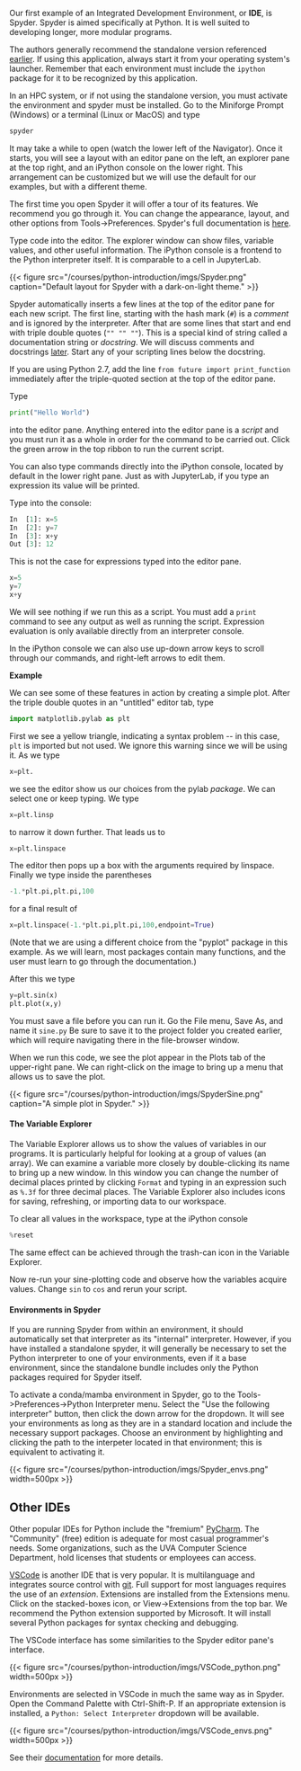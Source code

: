 Our first example of an Integrated Development Environment, or __IDE__, is Spyder.  Spyder is aimed specifically at Python.  It is well suited to developing longer, more modular programs.  

The authors generally recommend the standalone version referenced [earlier](courses/python-introduction/setting_up_environment).  If using this application, always start it from your operating system's launcher.  Remember that each environment must include the `ipython` package for it to be recognized by this application.

In an HPC system, or if not using the standalone version, you must activate the environment and spyder must be installed. Go to the Miniforge Prompt (Windows) or a terminal (Linux or MacOS) and type
```bash
spyder
```

It may take a while to open (watch the lower left of the Navigator).  Once it starts, you will see a layout with an editor pane on the left, an explorer pane at the top right, and an iPython console on the lower right.  This arrangement can be customized but we will use the default for our examples, but with a different theme. 

The first time you open Spyder it will offer a tour of its features. We recommend you go through it.  You can change the appearance, layout, and other options from Tools->Preferences.  Spyder's full documentation is [here](https://docs.spyder-ide.org/current/index.html).

Type code into the editor.  The explorer window can show files, variable values, and other useful information.  The iPython console is a frontend to the Python interpreter itself.  It is comparable to a cell in JupyterLab.

{{< figure src="/courses/python-introduction/imgs/Spyder.png" caption="Default layout for Spyder with a dark-on-light theme." >}}

Spyder automatically inserts a few lines at the top of the editor pane for each new script.  The first line, starting with the hash mark (`#`) is a _comment_ and is ignored by the interpreter. After that are some lines that start and end with triple double quotes (`"" "" ""`).  This is a special kind of string called a documentation string or _docstring_.  We will discuss comments and docstrings [later](/courses/python-introduction/expressions_statements). Start any of your scripting lines below the docstring.

If you are using Python 2.7, add the line `from future import print_function` immediately after the triple-quoted section at the top of the editor pane.

Type
```python
print("Hello World")
```
into the editor pane. Anything entered into the editor pane is a _script_ and you must run it as a whole in order for the command to be carried out. Click the green arrow in the top ribbon to run the current script.

You can also type commands directly into the iPython console, located by default in the lower right pane. Just as with JupyterLab, if you type an expression its value will be printed.

Type into the console:
```python
In  [1]: x=5
In  [2]: y=7
In  [3]: x+y
Out [3]: 12
```

This is not the case for expressions typed into the editor pane.

```python
x=5
y=7
x+y
```
We will see nothing if we run this as a script.  You must add a `print` command to see any output as well as running the script.  Expression evaluation is only available directly from an interpreter console.

In the iPython console we can also use up-down arrow keys to scroll through our commands, and right-left arrows to edit them.

**Example**

We can see some of these features in action by creating a simple plot. After the triple double quotes in an "untitled" editor tab, type

```python
import matplotlib.pylab as plt
```
First we see a yellow triangle, indicating a syntax problem -- in this case, `plt` is imported but not used.  We ignore this warning since we will be using it.  As we type

```python
x=plt.
```

we see the editor show us our choices from the pylab _package_. We can select one or keep typing.  We type

```python
x=plt.linsp
```

to narrow it down further.  That leads us to

```python
x=plt.linspace
```

The editor then pops up a box with the arguments required by linspace.  Finally we type inside the parentheses

```python
-1.*plt.pi,plt.pi,100
```

for a final result of

```python
x=plt.linspace(-1.*plt.pi,plt.pi,100,endpoint=True)
```
(Note that we are using a different choice from the "pyplot" package in this example. As we will learn, most packages contain many functions, and the user must learn to go through the documentation.)

After this we type

```python
y=plt.sin(x)
plt.plot(x,y)
```

You must save a file before you can run it.  Go the File menu, Save As, and name it `sine.py`  Be sure to save it to the project folder you created earlier, which will require navigating there in the file-browser window.  

When we run this code, we see the plot appear in the Plots tab of the upper-right pane.  We can right-click on the image to bring up a menu that allows us to save the plot.

{{< figure src="/courses/python-introduction/imgs/SpyderSine.png" caption="A simple plot in Spyder." >}}

#### The Variable Explorer

The Variable Explorer allows us to show the values of variables in our programs.  It is particularly helpful for looking at a group of values (an array). We can examine a variable more closely by double-clicking its name to bring up a new window. In this window you can change the number of decimal places printed by clicking `Format` and typing in an expression such as `%.3f` for three decimal places.  The Variable Explorer also includes icons for saving, refreshing, or importing data to our workspace.

To clear all values in the workspace, type at the iPython console

```python
%reset
```
The same effect can be achieved through the trash-can icon in the Variable Explorer.

Now re-run your sine-plotting code and observe how the variables acquire values.  Change `sin` to `cos` and rerun your script.

#### Environments in Spyder

If you are running Spyder from within an environment, it should automatically set that interpreter as its "internal" interpreter.  However, if you have installed a standalone spyder, it will generally be necessary to set the Python interpreter to one of your environments, even if it a base environment, since the standalone bundle includes only the Python packages required for Spyder itself. 

To activate a conda/mamba environment in Spyder, go to the Tools->Preferences->Python Interpreter menu.  Select the "Use the following interpreter" button, then click the down arrow for the dropdown.  It will see your environments as long as they are in a standard location and include the necessary support packages.  Choose an environment by highlighting and clicking the path to the interpeter located in that environment; this is equivalent to activating it.

{{< figure src="/courses/python-introduction/imgs/Spyder_envs.png" width=500px >}}

## Other IDEs

Other popular IDEs for Python include the "fremium" [PyCharm](https://www.jetbrains.com/pycharm/).  The "Community" (free) edition is adequate for most casual programmer's needs.  Some organizations, such as the UVA Computer Science Department, hold licenses that students or employees can access.

[VSCode](https://code.visualstudio.com/docs/languages/python) is another IDE that is very popular.  It is multilanguage and integrates source control with [git](https://github.com/).  Full support for most languages requires the use of an _extension_.  Extensions are installed from the Extensions menu.  Click on the stacked-boxes icon, or View->Extensions from the top bar.  We recommend the Python extension supported by Microsoft.  It will install several Python packages for syntax checking and debugging.

The VSCode interface has some similarities to the Spyder editor pane's interface.

{{< figure src="/courses/python-introduction/imgs/VSCode_python.png" width=500px >}}

Environments are selected in VSCode in much the same way as in Spyder.  Open the Command Palette with Ctrl-Shift-P.  If an appropriate extension is installed, a `Python: Select Interpreter` dropdown will be available. 

{{< figure src="/courses/python-introduction/imgs/VSCode_envs.png" width=500px >}}

See their [documentation](https://code.visualstudio.com/docs/python/environments) for more details.


